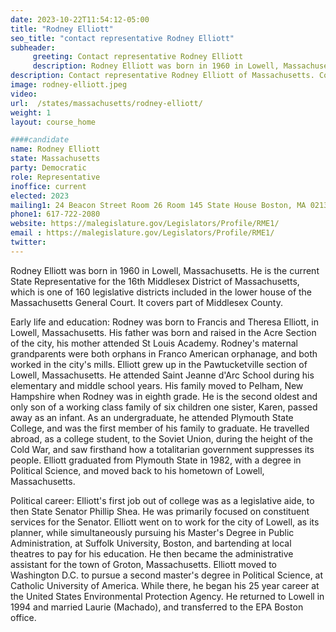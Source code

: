 ```yaml
---
date: 2023-10-22T11:54:12-05:00
title: "Rodney Elliott"
seo_title: "contact representative Rodney Elliott"
subheader:
     greeting: Contact representative Rodney Elliott
     description: Rodney Elliott was born in 1960 in Lowell, Massachusetts. He is the current State Representative for the 16th Middlesex District of Massachusetts, which is one of 160 legislative districts included in the lower house of the Massachusetts General Court. It covers part of Middlesex County.
description: Contact representative Rodney Elliott of Massachusetts. Contact information for Rodney Elliott includes email address, phone number, and mailing address.
image: rodney-elliott.jpeg
video:
url:  /states/massachusetts/rodney-elliott/
weight: 1
layout: course_home

####candidate
name: Rodney Elliott
state: Massachusetts
party: Democratic
role: Representative
inoffice: current
elected: 2023
mailing1: 24 Beacon Street Room 26 Room 145 State House Boston, MA 02133
phone1: 617-722-2080
website: https://malegislature.gov/Legislators/Profile/RME1/
email : https://malegislature.gov/Legislators/Profile/RME1/
twitter:
---
```


Rodney Elliott was born in 1960 in Lowell, Massachusetts. He is the current State Representative for the 16th Middlesex District of Massachusetts, which is one of 160 legislative districts included in the lower house of the Massachusetts General Court. It covers part of Middlesex County.

Early life and education:
Rodney was born to Francis and Theresa Elliott, in Lowell, Massachusetts. His father was born and raised in the Acre Section of the city, his mother attended St Louis Academy. Rodney's maternal grandparents were both orphans in Franco American orphanage, and both worked in the city's mills. Elliott grew up in the Pawtucketville section of Lowell, Massachusetts. He attended Saint Jeanne d'Arc School during his elementary and middle school years. His family moved to Pelham, New Hampshire when Rodney was in eighth grade. He is the second oldest and only son of a working class family of six children one sister, Karen, passed away as an infant. As an undergraduate, he attended Plymouth State College, and was the first member of his family to graduate. He travelled abroad, as a college student, to the Soviet Union, during the height of the Cold War, and saw firsthand how a totalitarian government suppresses its people. Elliott graduated from Plymouth State in 1982, with a degree in Political Science, and moved back to his hometown of Lowell, Massachusetts.

Political career:
Elliott's first job out of college was as a legislative aide, to then State Senator Phillip Shea. He was primarily focused on constituent services for the Senator. Elliott went on to work for the city of Lowell, as its planner, while simultaneously pursuing his Master's Degree in Public Administration, at Suffolk University, Boston, and bartending at local theatres to pay for his education. He then became the administrative assistant for the town of Groton, Massachusetts. Elliott moved to Washington D.C. to pursue a second master's degree in Political Science, at Catholic University of America. While there, he began his 25 year career at the United States Environmental Protection Agency. He returned to Lowell in 1994 and married Laurie (Machado), and transferred to the EPA Boston office.
